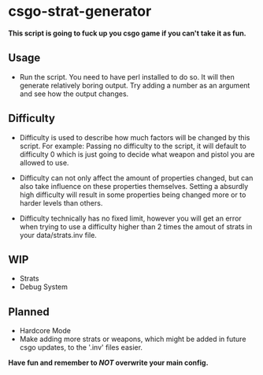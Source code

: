 # csgo-strat-generator

**This script is going to fuck up you csgo game if you can't take it as fun.**


## Usage

  - Run the script. You need to have perl installed to do so.
    It will then generate relatively boring output. Try adding 
    a number as an argument and see how the output changes.

## Difficulty
  
  - Difficulty is used to describe how much factors will be changed by this script.
    For example: Passing no difficulty to the script, it will default to difficulty
    0 which is just going to decide what weapon and pistol you are allowed to use.

  - Difficulty can not only affect the amount of properties changed, but can also
    take influence on these properties themselves. Setting a absurdly high difficulty
    will result in some properties being changed more or to harder levels than others.

  - Difficulty technically has no fixed limit, however you will get an error when trying
    to use a difficulty higher than 2 times the amout of strats in your data/strats.inv 
    file. 

## WIP
  
  - Strats
  - Debug System

## Planned
  
  - Hardcore Mode
  - Make adding more strats or weapons, which might
    be added in future csgo updates, to the '.inv'
    files easier.

**Have fun and remember to *NOT* overwrite your main config.**
